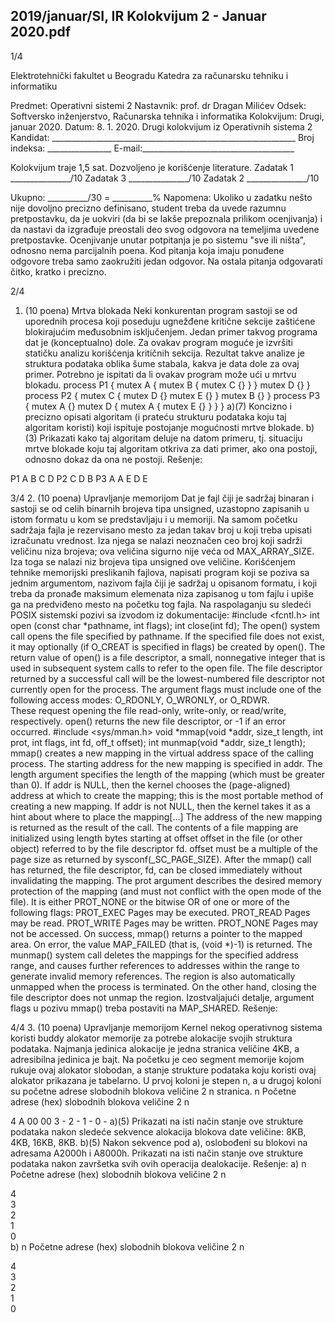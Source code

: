 2019/januar/SI, IR Kolokvijum 2 - Januar 2020.pdf
--------------------------------------------------------------------------------


 
1/4 
 
Elektrotehnički fakultet u Beogradu 
Katedra za računarsku tehniku i informatiku 
 
Predmet: Operativni sistemi 2 
Nastavnik: prof. dr Dragan Milićev 
Odsek: Softversko inženjerstvo, Računarska tehnika i informatika 
Kolokvijum: Drugi, januar 2020. 
Datum: 8. 1. 2020. 
Drugi kolokvijum iz Operativnih sistema 2 
Kandidat: _____________________________________________________________ 
Broj indeksa: ________________  E-mail:______________________________________ 
 
Kolokvijum traje 1,5 sat. Dozvoljeno je korišćenje literature. 
Zadatak 1 _______________/10   Zadatak 3 _______________/10 
Zadatak 2 _______________/10    
 
Ukupno: __________/30 = __________% 
Napomena: Ukoliko u zadatku nešto nije dovoljno precizno definisano, student treba da 
uvede razumnu pretpostavku, da je uokviri (da bi se lakše prepoznala prilikom ocenjivanja) i 
da  nastavi  da  izgrađuje  preostali  deo  svog  odgovora  na  temeljima  uvedene  pretpostavke. 
Ocenjivanje unutar potpitanja je po sistemu "sve ili ništa", odnosno nema parcijalnih poena. 
Kod  pitanja  koja imaju ponuđene odgovore treba samo zaokružiti jedan  odgovor.  Na  ostala 
pitanja odgovarati čitko, kratko i precizno. 
 

 
2/4 
1. (10 poena) Mrtva blokada 
Neki konkurentan program sastoji se od uporednih procesa koji poseduju ugnežđene kritične 
sekcije zaštićene blokirajućim međusobnim isključenjem. Jedan primer takvog programa dat 
je (konceptualno) dole.  Za  ovakav  program  moguće  je  izvršiti  statičku  analizu  korišćenja 
kritičnih sekcija. Rezultat takve analize je struktura podataka oblika šume stabala, kakva je 
data dole za ovaj primer. Potrebno je ispitati da li ovakav program može ući u mrtvu blokadu. 
 process P1 { 
   mutex A { 
     mutex B { 
       mutex C {} 
     } 
   } 
   mutex D {} 
 } 
 process P2 { 
   mutex C { 
     mutex D {} 
     mutex E {} 
   } 
   mutex B {} 
 } 
 process P3 { 
   mutex A {} 
   mutex D { 
     mutex A { 
       mutex E {} 
     } 
   } 
 } 
a)(7) Koncizno i precizno opisati algoritam (i prateću strukturu podataka koju taj algoritam 
koristi) koji ispituje postojanje mogućnosti mrtve blokade. 
b)(3) Prikazati kako taj algoritam deluje na datom primeru, tj. situaciju mrtve blokade koju 
taj algoritam otkriva za dati primer, ako ona postoji, odnosno dokaz da ona ne postoji. 
Rešenje: 
 
P1
A
B
C
D
P2
C
D
B
P3
A
A
E
D
E

 
3/4 
2. (10 poena) Upravljanje memorijom 
Dat  je  fajl  čiji  je  sadržaj  binaran  i sastoji  se  od  celih  binarnih  brojeva  tipa unsigned, 
uzastopno zapisanih u istom formatu u kom se predstavljaju i u memoriji. Na samom početku 
sadržaja fajla je rezervisano mesto za jedan takav broj u koji treba upisati izračunatu vrednost. 
Iza njega se nalazi neoznačen ceo broj koji sadrži veličinu niza brojeva; ova veličina sigurno 
nije veća od MAX_ARRAY_SIZE. Iza toga se nalazi niz brojeva tipa unsigned ove veličine. 
Korišćenjem  tehnike  memorijski  preslikanih  fajlova,  napisati  program  koji  se  poziva  sa 
jednim argumentom, nazivom fajla čiji je sadržaj u opisanom formatu, i koji treba da pronađe 
maksimum elemenata niza zapisanog u tom fajlu i upiše ga na predviđeno mesto na početku 
tog fajla. Na raspolaganju su sledeći POSIX sistemski pozivi sa izvodom iz dokumentacije: 
#include <fcntl.h> 
int open (const char *pathname, int flags); 
int close(int fd); 
The open() system call opens the file specified by pathname. If the specified file does not exist, it may optionally 
(if O_CREAT is specified in flags) be created by open(). 
The  return  value  of open() is  a  file  descriptor,  a  small,  nonnegative  integer  that  is  used  in  subsequent  system 
calls to refer to the  open file.  The  file descriptor  returned  by  a successful call will be  the  lowest-numbered file 
descriptor not currently open for the process. 
The argument flags must include one of the following access modes: O_RDONLY, O_WRONLY, or O_RDWR.  
These request opening the file read-only, write-only, or read/write, respectively. 
open() returns the new file descriptor, or -1 if an error occurred. 
#include <sys/mman.h> 
void *mmap(void *addr, size_t length, int prot, int flags, int fd, off_t 
offset); 
int munmap(void *addr, size_t length); 
mmap() creates a new mapping in the virtual address space of the calling process.  The starting address for the 
new  mapping  is  specified  in addr.    The length argument  specifies  the  length  of  the  mapping  (which  must  be 
greater than 0). 
If addr is NULL, then the kernel chooses the (page-aligned) address at which to create the mapping; this is the 
most portable  method of creating a new mapping. If addr is not NULL, then the  kernel  takes it as a hint about 
where to place the mapping[...] The address of the new mapping is returned as the result of the call. 
The  contents  of  a  file  mapping  are  initialized  using length bytes  starting  at  offset offset in  the  file  (or  other 
object)  referred  to  by  the  file  descriptor fd. offset must  be  a  multiple  of  the  page  size  as  returned  by 
sysconf(_SC_PAGE_SIZE). 
After  the mmap() call  has  returned,  the  file  descriptor, fd,  can  be  closed  immediately  without  invalidating  the 
mapping. 
The prot argument describes the desired memory protection of the mapping (and must not conflict with the open 
mode of the file). It is either PROT_NONE or the bitwise OR of one or more of the following flags: 
 PROT_EXEC  Pages may be executed. 
 PROT_READ  Pages may be read. 
 PROT_WRITE Pages may be written. 
 PROT_NONE  Pages may not be accessed. 
On  success, mmap() returns  a  pointer  to  the  mapped  area.    On  error,  the  value MAP_FAILED (that  is, (void 
*)-1) is returned. 
The munmap() system call deletes the mappings for the specified address range, and causes further references to 
addresses  within the  range  to generate  invalid memory  references. The  region is also automatically unmapped 
when the process is terminated. On the other hand, closing the file descriptor does not unmap the region. 
Izostvaljajući detalje, argument flags u pozivu mmap() treba postaviti na MAP_SHARED. 
Rešenje: 
 

 
4/4 
3. (10 poena) Upravljanje memorijom 
Kernel nekog operativnog sistema koristi buddy alokator memorije za potrebe alokacije svojih 
struktura podataka. Najmanja jedinica alokacije je jedna stranica veličine 4KB, a adresibilna 
jedinica je bajt. Na početku je ceo segment memorije kojom rukuje ovaj alokator slobodan, a 
stanje  strukture  podataka  koju  koristi  ovaj  alokator  prikazana  je  tabelarno.  U  prvoj  koloni  je 
stepen n, a u drugoj koloni su početne adrese slobodnih blokova veličine 2
n
 stranica. 
n 
Početne adrese (hex) slobodnih blokova veličine 2
n
 
4 A 00 00 
3 - 
2 - 
1 - 
0 - 
a)(5) Prikazati na isti način stanje ove strukture podataka nakon sledeće sekvence alokacija 
blokova date veličine: 8KB, 4KB, 16KB, 8KB. 
b)(5)  Nakon  sekvence  pod  a),  oslobođeni  su  blokovi  na  adresama  A2000h  i  A8000h. 
Prikazati  na  isti  način  stanje ove  strukture  podataka  nakon  završetka  svih  ovih  operacija 
dealokacije. 
Rešenje: 
a) 
n 
Početne adrese (hex) slobodnih blokova veličine 2
n
 
4  
3  
2  
1  
0  
b) 
n 
Početne adrese (hex) slobodnih blokova veličine 2
n
 
4  
3  
2  
1  
0  